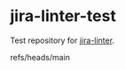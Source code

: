 # jira-linter-test

Test repository for [jira-linter].

[jira-linter]: /btwrk/jira-linter
refs/heads/main
